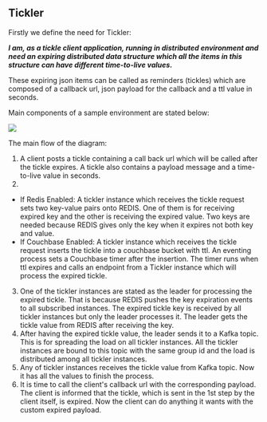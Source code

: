 


Tickler
-----------------
Firstly we define the need for Tickler: 

***I am, as a tickle client application, running in distributed environment and need an expiring distributed data structure which all the items in this structure can have different time-to-live values.***

These expiring json items can be called as reminders (tickles) which are composed of a callback url, json payload for the callback and a ttl value in seconds.

Main components of a sample environment are stated below:

<img src="https://i.ibb.co/4ZgNm75/tickler-2.png"/>

The main flow of the diagram:

 1. A client posts a tickle containing a call back url which will be called after the tickle expires. A tickle also contains a payload message and a time-to-live value in seconds. 
 2. 
 * If Redis Enabled: A tickler instance which receives the tickle request sets two key-value pairs onto REDIS. One of them is for receiving expired key and the other is receiving the expired value. Two keys are needed because REDIS gives only the key when it expires not both key and value.
 * If Couchbase Enabled: A tickler instance which receives the tickle request inserts the tickle into a couchbase bucket with ttl. An eventing process sets a Couchbase timer after the insertion. The timer runs when ttl expires and calls an endpoint from a Tickler instance which will process the expired tickle.
 3. One of the tickler instances are stated as the leader for processing the expired tickle. That is because REDIS pushes the key expiration events to all subscribed instances. The expired tickle key is received by all tickler instances but only the leader processes it. The leader gets the tickle value from REDIS after receiving the key.
 4. After having the expired tickle value, the leader sends it to a Kafka topic. This is for spreading the load on all tickler instances. All the tickler instances are bound to this topic with the same group id and the load is distributed among all tickler instances.
 5. Any of tickler instances receives the tickle value from Kafka topic. Now it has all the values to finish the process.
 6. It is time to call the client's callback url with the corresponding payload. The client is informed that the tickle, which is sent in the 1st step by the client itself, is expired. Now the client can do anything it wants with the custom expired payload.
